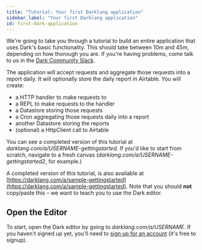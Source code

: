 ```yaml
---
title: "Tutorial: Your first Darklang application"
sidebar_label: "Your first Darklang application"
id: first-dark-application
---
```


We're going to take you through a tutorial to build an entire application that
uses Dark's basic functionality. This should take between 10m and 45m, depending
on how thorough you are. If you're having problems, come talk to us in the
[Dark Community Slack](https://darklang.com/slack-invite).

The application will accept requests and aggregate those requests into a report
daily. It will optionally store the daily report in Airtable. You will create:

- a HTTP handler to make requests to
- a REPL to make requests to the handler
- a Datastore storing those requests
- a Cron aggregating those requests daily into a report
- another Datastore storing the reports
- (optional) a HttpClient call to Airtable

You can see a completed version of this tutorial at
_darklang.com/a/USERNAME-gettingstarted_. If you'd like to start from scratch,
navigate to a fresh canvas (_darklang.com/a/USERNAME-gettingstarted2_, for
example.)

A completed version of this tutorial, is also available at
[https://darklang.com/a/sample-gettingstarted](https://darklang.com/a/sample-gettingstarted).
Note that you should **not** copy/paste this &ndash; we want to teach you to use
the Dark editor.

## Open the Editor

To start, open the Dark editor by going to _darklang.com/a/USERNAME_. If you
haven't signed up yet, you'll need to
[sign up for an account](https://darklang.com/signup) (it's free to signup).
